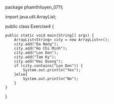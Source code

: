  
package phamthiluyen_0711;

import java.util.ArrayList;

public class Exercise4 {

    public static void main(String[] args) {
        ArrayList<String> city = new ArrayList<>();
        city.add("Da Nang");
        city.add("Ho Chi Minh");
        city.add("Lon Don");
        city.add("Tam Ky");
        city.add("Hai Duong");
        if (city.contains("Lon Don")) {
            System.out.println("Yes");
        }else{
            System.out.println("No");
        }
    }
}
